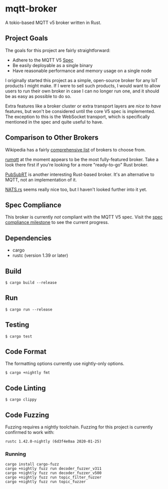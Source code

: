 # mqtt-broker

A tokio-based MQTT v5 broker written in Rust.

## Project Goals

The goals for this project are fairly straightforward:

* Adhere to the MQTT V5 [Spec](https://docs.oasis-open.org/mqtt/mqtt/v5.0/mqtt-v5.0.html)
* Be easily deployable as a single binary
* Have reasonable performance and memory usage on a single node

I originally started this project as a simple, open-source broker for any IoT products I might make. If I were to sell such products, I would want to allow users to run their own broker in case I can no longer run one, and it should be as easy as possible to do so.

Extra features like a broker cluster or extra transport layers are _nice to have_ features, but won't be considered until the core V5 spec is implemented. The exception to this is the WebSocket transport, which is specifically mentioned in the spec and quite useful to have.

## Comparison to Other Brokers

Wikipedia has a fairly [comprehensive list](https://en.wikipedia.org/wiki/Comparison_of_MQTT_implementations) of brokers to choose from.

[rumqtt](https://github.com/bytebeamio/rumqtt) at the moment appears to be the most fully-featured broker. Take a look there first if you're looking for a more "ready-to-go" Rust broker.

[PubSubRT](https://github.com/alttch/psrt/) is another interesting Rust-based broker. It's an alternative to MQTT, not an implementation of it.

[NATS.rs](https://github.com/nats-io/nats.rs) seems really nice too, but I haven't looked further into it yet.

## Spec Compliance

This broker is currently _not_ compliant with the MQTT V5 spec. Visit the [spec compliance milestone](https://github.com/bschwind/mqtt-broker/milestone/1) to see the current progress.

## Dependencies
- cargo
- rustc (version 1.39 or later)

## Build

```
$ cargo build --release
```

## Run

```
$ cargo run --release
```

## Testing

```
$ cargo test
```

## Code Format

The formatting options currently use nightly-only options.

```
$ cargo +nightly fmt
```

## Code Linting

```
$ cargo clippy
```

## Code Fuzzing

Fuzzing requires a nightly toolchain. Fuzzing for this project is currently confirmed to work with:

```
rustc 1.42.0-nightly (6d3f4e0aa 2020-01-25)
```

### Running

```
cargo install cargo-fuzz
cargo +nightly fuzz run decoder_fuzzer_v311
cargo +nightly fuzz run decoder_fuzzer_v500
cargo +nightly fuzz run topic_filter_fuzzer
cargo +nightly fuzz run topic_fuzzer
```

